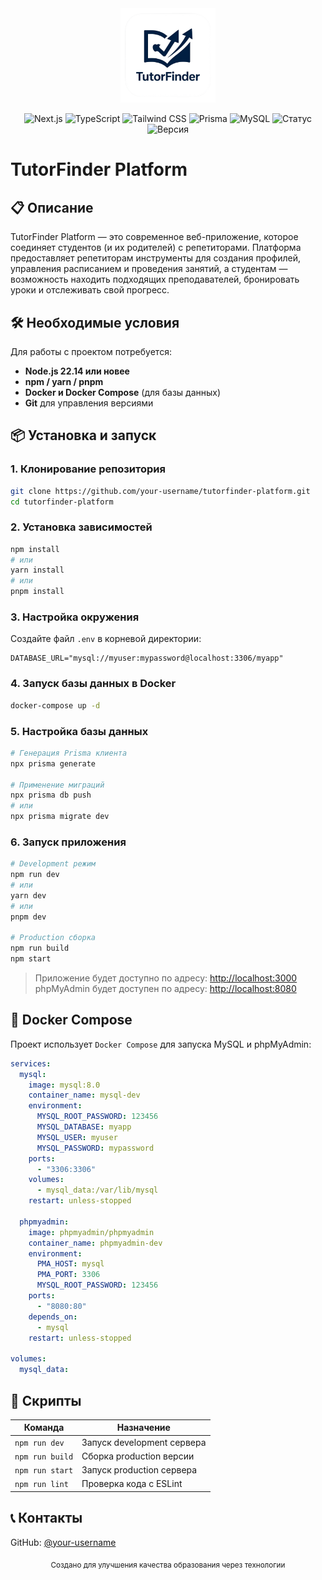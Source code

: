  <div align="center">
  <img src="./public/images/logo.png" alt="TutorFinder Platform Logo" width="30%" />
</div>

<div align="center">
  
  ![Next.js](https://img.shields.io/badge/Next.js-15.5.4-black?logo=next.js)
  ![TypeScript](https://img.shields.io/badge/TypeScript-5.0-blue?logo=typescript)
  ![Tailwind CSS](https://img.shields.io/badge/Tailwind_CSS-4.0-38B2AC?logo=tailwind-css)
  ![Prisma](https://img.shields.io/badge/Prisma-6.16.2-2D3748?logo=prisma)
  ![MySQL](https://img.shields.io/badge/MySQL-8.0-4479A1?logo=mysql)
  ![Статус](https://img.shields.io/badge/статус-активный-brightgreen)
  ![Версия](https://img.shields.io/badge/версия-1.0.0-blue)
  
</div>

# TutorFinder Platform

## 📋 Описание

TutorFinder Platform — это современное веб-приложение, которое соединяет студентов (и их родителей) с репетиторами. Платформа предоставляет репетиторам инструменты для создания профилей, управления расписанием и проведения занятий, а студентам — возможность находить подходящих преподавателей, бронировать уроки и отслеживать свой прогресс.

## 🛠️ Необходимые условия

Для работы с проектом потребуется:

- **Node.js 22.14 или новее**
- **npm / yarn / pnpm**
- **Docker и Docker Compose** (для базы данных)
- **Git** для управления версиями

## 📦 Установка и запуск

### 1. Клонирование репозитория
```bash
git clone https://github.com/your-username/tutorfinder-platform.git
cd tutorfinder-platform
```

### 2. Установка зависимостей
```bash
npm install
# или
yarn install
# или
pnpm install
```

### 3. Настройка окружения
Создайте файл `.env` в корневой директории:

```env
DATABASE_URL="mysql://myuser:mypassword@localhost:3306/myapp"
```

### 4. Запуск базы данных в Docker
```bash
docker-compose up -d
```

### 5. Настройка базы данных
```bash
# Генерация Prisma клиента
npx prisma generate

# Применение миграций
npx prisma db push
# или
npx prisma migrate dev
```

### 6. Запуск приложения
```bash
# Development режим
npm run dev
# или
yarn dev
# или
pnpm dev

# Production сборка
npm run build
npm start
```

> Приложение будет доступно по адресу: [http://localhost:3000](http://localhost:3000)  
> phpMyAdmin будет доступен по адресу: [http://localhost:8080](http://localhost:8080)

## 🐳 Docker Compose

Проект использует `Docker Compose` для запуска MySQL и phpMyAdmin:

```yaml
services:
  mysql:
    image: mysql:8.0
    container_name: mysql-dev
    environment:
      MYSQL_ROOT_PASSWORD: 123456
      MYSQL_DATABASE: myapp
      MYSQL_USER: myuser
      MYSQL_PASSWORD: mypassword
    ports:
      - "3306:3306"
    volumes:
      - mysql_data:/var/lib/mysql
    restart: unless-stopped

  phpmyadmin:
    image: phpmyadmin/phpmyadmin
    container_name: phpmyadmin-dev
    environment:
      PMA_HOST: mysql
      PMA_PORT: 3306
      MYSQL_ROOT_PASSWORD: 123456
    ports:
      - "8080:80"
    depends_on:
      - mysql
    restart: unless-stopped

volumes:
  mysql_data:
```

## 🚀 Скрипты

| Команда             | Назначение |
|---------------------|----------|
| `npm run dev`       | Запуск development сервера |
| `npm run build`     | Сборка production версии |
| `npm run start`     | Запуск production сервера |
| `npm run lint`      | Проверка кода с ESLint |

## 📞 Контакты

GitHub: [@your-username](https://github.com/your-username)

<div align="center"> <sub>Создано для улучшения качества образования через технологии</sub> </div>